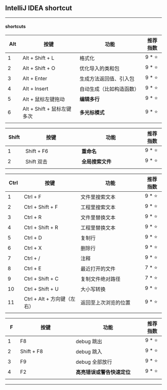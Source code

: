 ## IntelliJ IDEA shortcut

---

#### shortcuts

| Alt | 按键 | 功能 | 推荐指数 |
|---|---|---|---|
| 1 | Alt + Shift + L | 格式化 | 9 * ⭐ |
| 2 | Alt + Shift + O | 优化导入的类和包 | 9 * ⭐ |
| 3 | Alt + Enter  | 生成方法返回值、引入包 | 9 * ⭐ |
| 4 | Alt + Insert | 自动生成（比如构造函数） | 9 * ⭐ |
| 5 | Alt + 鼠标左键拖动 | **编辑多行** | 9 * ⭐ |
| 6 | Alt + Shift + 鼠标左键多次 | **多光标模式** | 9 * ⭐ |
|<img width=50px/>|<img width=400px/>|<img width=500px/>|<img width=100px/>|

| Shift | 按键 | 功能 | 推荐指数 |
|---|---|---|---|
| 1 | Shift + F6 | **重命名** | 9 * ⭐ |
| 2 | Shift 双击 | **全局搜索文件** | 9 * ⭐ |
|<img width=50px/>|<img width=400px/>|<img width=500px/>|<img width=100px/>|

| Ctrl | 按键 | 功能 | 推荐指数 |
|---|---|---|---|
| 1 | Ctrl + F | 文件里搜索文本 | 9 * ⭐ | 
| 2 | Ctrl + Shift + F | 工程里搜索文本 | 9 * ⭐ |
| 3 | Ctrl + R | 文件里替换文本 | 9 * ⭐ | 
| 4 | Ctrl + Shift + R | 工程里替换文本 | 9 * ⭐ |
| 5 | Ctrl + D | 复制行 | 9 * ⭐ |
| 6 | Ctrl + X | 删除行 | 9 * ⭐ |
| 7 | Ctrl + / | 注释 | 9 * ⭐ |
| 8 | Ctrl + E | 最近打开的文件 | 7 * ⭐ | 
| 9 | Ctrl + Shift + C | 复制文件绝对路径 | 7 * ⭐ |
| 10| Ctrl + Shift + U | 大小写转换 | 9 * ⭐ |
| 11| Ctrl + Alt + 方向键（左右）| 返回至上次浏览的位置 | 9 * ⭐ |
|<img width=50px/>|<img width=400px/>|<img width=500px/>|<img width=100px/>|

| F | 按键 | 功能 | 推荐指数 |
|---|---|---|---|
| 1 | F8 | debug 跳出 | 9 * ⭐ |
| 2 | Shift + F8 | debug 跳入 | 9 * ⭐ |
| 3 | F9 | debug 全部放行 | 9 * ⭐ |
| 4 | F2 | **高亮错误或警告快速定位** | 9 * ⭐ |
|<img width=50px/>|<img width=400px/>|<img width=500px/>|<img width=100px/>|

---





